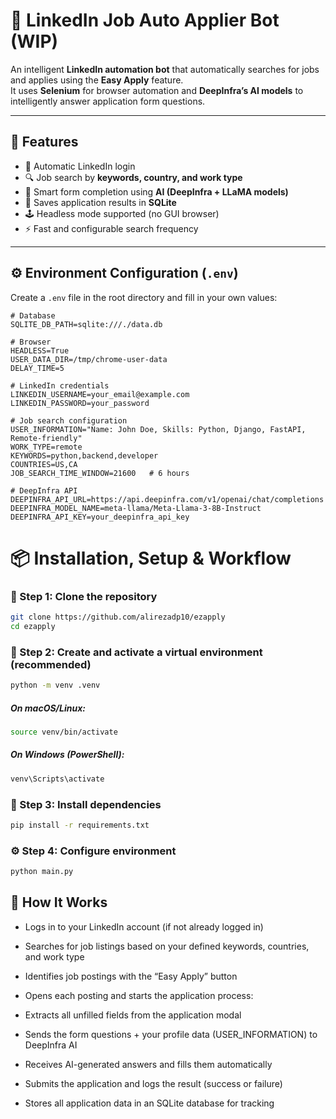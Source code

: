 # 🤖 LinkedIn Job Auto Applier Bot (WIP)

An intelligent **LinkedIn automation bot** that automatically searches for jobs and applies using the **Easy Apply** feature.  
It uses **Selenium** for browser automation and **DeepInfra’s AI models** to intelligently answer application form questions.

---

## 🚀 Features

- 🔐 Automatic LinkedIn login
- 🔍 Job search by **keywords, country, and work type**
- 🧠 Smart form completion using **AI (DeepInfra + LLaMA models)**
- 💾 Saves application results in **SQLite**
- 🕹️ Headless mode supported (no GUI browser)
- ⚡ Fast and configurable search frequency


---

## ⚙️ Environment Configuration (`.env`)

Create a `.env` file in the root directory and fill in your own values:

```env
# Database
SQLITE_DB_PATH=sqlite:///./data.db

# Browser
HEADLESS=True
USER_DATA_DIR=/tmp/chrome-user-data
DELAY_TIME=5

# LinkedIn credentials
LINKEDIN_USERNAME=your_email@example.com
LINKEDIN_PASSWORD=your_password

# Job search configuration
USER_INFORMATION="Name: John Doe, Skills: Python, Django, FastAPI, Remote-friendly"
WORK_TYPE=remote
KEYWORDS=python,backend,developer
COUNTRIES=US,CA
JOB_SEARCH_TIME_WINDOW=21600   # 6 hours

# DeepInfra API
DEEPINFRA_API_URL=https://api.deepinfra.com/v1/openai/chat/completions
DEEPINFRA_MODEL_NAME=meta-llama/Meta-Llama-3-8B-Instruct
DEEPINFRA_API_KEY=your_deepinfra_api_key
```

# 📦 Installation, Setup & Workflow

### 🧰 Step 1: Clone the repository
```bash
git clone https://github.com/alirezadp10/ezapply
cd ezapply
```

### 🧱 Step 2: Create and activate a virtual environment (recommended)
```bash
python -m venv .venv
```

##### On macOS/Linux:
```bash
source venv/bin/activate
```

##### On Windows (PowerShell):
```bash
venv\Scripts\activate
```

### 🧩 Step 3: Install dependencies
```bash
pip install -r requirements.txt
```

### ⚙️ Step 4: Configure environment
```bash
python main.py
```

## 🧠 How It Works

- Logs in to your LinkedIn account (if not already logged in)

- Searches for job listings based on your defined keywords, countries, and work type

- Identifies job postings with the “Easy Apply” button

- Opens each posting and starts the application process:

- Extracts all unfilled fields from the application modal

- Sends the form questions + your profile data (USER_INFORMATION) to DeepInfra AI

- Receives AI-generated answers and fills them automatically

- Submits the application and logs the result (success or failure)

- Stores all application data in an SQLite database for tracking
